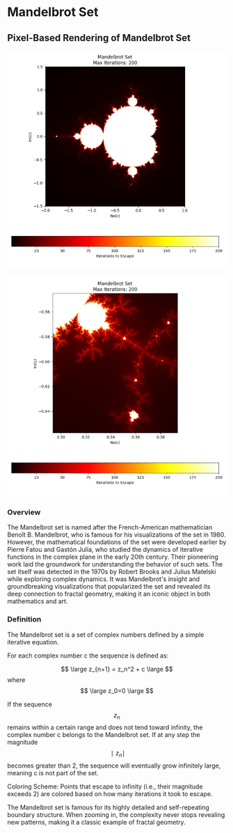 # Mandelbrot Set

## Pixel-Based Rendering of Mandelbrot Set

![Mandelbrot_1 Image](Mandelbrot_1.png)

![Mandelbrot_2 Image](Mandelbrot_2.png)

### Overview

The Mandelbrot set is named after the French-American mathematician Benoît B. Mandelbrot, who is famous for his visualizations of the set in 1980. However, the mathematical foundations of the set were developed earlier by Pierre Fatou and Gastón Julia, who studied the dynamics of iterative functions in the complex plane in the early 20th century. Their pioneering work laid the groundwork for understanding the behavior of such sets.
The set itself was detected in the 1970s by Robert Brooks and Julius Matelski while exploring complex dynamics. It was Mandelbrot's insight and groundbreaking visualizations that popularized the set and revealed its deep connection to fractal geometry, making it an iconic object in both mathematics and art.

### Definition

The Mandelbrot set is a set of complex numbers defined by a simple iterative equation.  

For each complex number c the sequence is defined as:

$$
\large
z_{n+1} = z_n^2 + c
\large  
$$
where
$$
\large z_0=0 \large
$$

If the sequence $$z_n$$ remains within a certain range and does not tend toward infinity, the complex number c belongs to the Mandelbrot set. If at any step the magnitude $$∣z_n∣$$ becomes greater than 2, the sequence will eventually grow infinitely large, meaning c is not part of the set.

Coloring Scheme: Points that escape to infinity (i.e., their magnitude exceeds 2) are colored based on how many iterations it took to escape.  

The Mandelbrot set is famous for its highly detailed and self-repeating boundary structure. When zooming in, the complexity never stops revealing new patterns, making it a classic example of fractal geometry.

